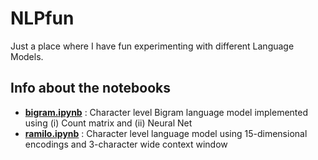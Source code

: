 # NLPfun

Just a place where I have fun experimenting with different Language Models.

## Info about the notebooks

* **[bigram.ipynb](https://github.com/crpatil1901/NLPfun/blob/main/bigram.ipynb)** : Character level Bigram language model implemented using (i) Count matrix and (ii) Neural Net
* **[ramilo.ipynb](https://github.com/crpatil1901/NLPfun/blob/main/ramilo.ipynb)** : Character level language model using 15-dimensional encodings and 3-character wide context window
